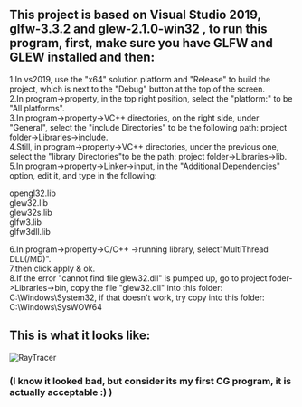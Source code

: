 ## This project is based on Visual Studio 2019, glfw-3.3.2 and glew-2.1.0-win32 , to run this program, first, make sure you have GLFW and GLEW installed and then:

1.In vs2019, use the "x64" solution platform and "Release" to build the project, which is next to the "Debug" button at the top of the screen.<br />
2.In program->property, in the top right position, select the "platform:" to be "All platforms".<br />
3.In program->property->VC++ directories, on the right side, under "General", select the "include Directories" to be the following path: project folder->Libraries->include.<br />
4.Still, in program->property->VC++ directories, under the previous one, select the "library Directories"to be the path: project folder->Libraries->lib.<br />
5.In program->property->Linker->input, in the "Additional Dependencies" option, edit it, and type in the following:<br />

opengl32.lib<br />
glew32.lib<br />
glew32s.lib<br />
glfw3.lib<br />
glfw3dll.lib<br />

6.In program->property->C/C++ ->running library, select"MultiThread DLL(/MD)".<br />
7.then click apply & ok.<br />
8.If the error "cannot find file glew32.dll" is pumped up, go to project foder->Libraries->bin, copy the file "glew32.dll" into this folder: C:\Windows\System32, if that doesn't work, try copy into this folder: C:\Windows\SysWOW64<br />
## This is what it looks like:
![RayTracer](https://github.com/AlexWeiZH/Computer-Graphics-21Fall/assets/98062338/7a682f2f-1915-4209-a167-340e4ada6e13)

### (I know it looked bad, but consider its my first CG program, it is actually acceptable :) )
